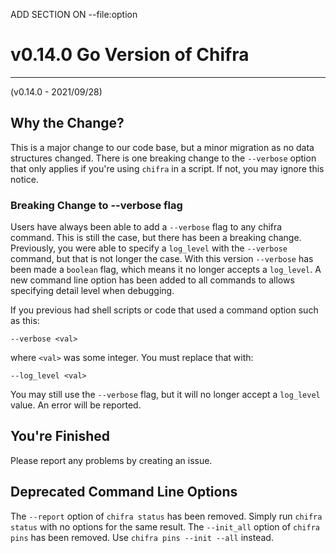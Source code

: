 ADD SECTION ON --file:option


# v0.14.0 Go Version of Chifra

---

(v0.14.0 - 2021/09/28)

## Why the Change?

This is a major change to our code base, but a minor migration as no data structures changed. There is one breaking change to the `--verbose` option that only applies if you're using `chifra` in a script. If not, you may ignore this notice.

### Breaking Change to --verbose flag

Users have always been able to add a `--verbose` flag to any chifra command. This is still the case, but there has been a breaking change. Previously, you were able to specify a `log_level` with the `--verbose` command, but that is not longer the case. With this version `--verbose` has been made a `boolean` flag, which means it no longer accepts a `log_level`. A new command line option has been added to all commands to allows specifying detail level when debugging.

If you previous had shell scripts or code that used a command option such as this:

```
--verbose <val>
```

where `<val>` was some integer. You must replace that with:

```
--log_level <val>
```

You may still use the `--verbose` flag, but it will no longer accept a `log_level` value. An error will be reported.

## You're Finished

Please report any problems by creating an issue.

## Deprecated Command Line Options

The `--report` option of `chifra status` has been removed. Simply run `chifra status` with no options for the same result.
The `--init_all` option of `chifra pins` has been removed. Use `chifra pins --init --all` instead.
